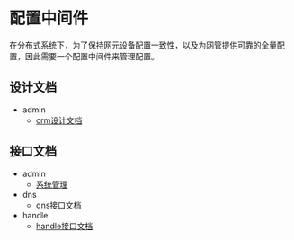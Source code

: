 # 配置中间件
在分布式系统下，为了保持网元设备配置一致性，以及为网管提供可靠的全量配置，因此需要一个配置中间件来管理配置。

## 设计文档
- admin
    - [crm设计文档](doc/crm设计文档.md)

## 接口文档
- admin
    - [系统管理](doc/HyperAdmin_API.md)
- dns
    - [dns接口文档](doc/HyperDns_API.md)
- handle
    - [handle接口文档](doc/HyperHandle_API.md)
